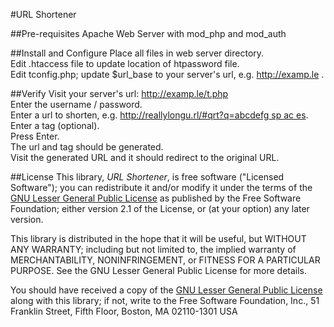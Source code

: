 #URL Shortener

##Pre-requisites
Apache Web Server with mod_php and mod_auth

##Install and Configure
Place all files in web server directory.<br/>
Edit .htaccess file to update location of htpassword file.<br/>
Edit tconfig.php; update $url_base to your server's url, e.g. http://examp.le .<br/>

##Verify
Visit your server's url: http://examp.le/t.php <br/>
Enter the username / password.<br/>
Enter a url to shorten, e.g. [http://reallylongu.rl/#qrt?q=abcdefg  sp ac es](# "Example URL").<br/>
Enter a tag (optional).<br/>
Press Enter.<br/>
The url and tag should be generated.<br/>
Visit the generated URL and it should redirect to the original URL.<br/>

##License
This library, *URL Shortener*, is free software ("Licensed
Software"); you can redistribute it and/or modify it under the terms of the [GNU
Lesser General Public License](http://www.gnu.org/licenses/lgpl-2.1.html) as
published by the Free Software Foundation; either version 2.1 of the License, or
(at your option) any later version.

This library is distributed in the hope that it will be useful, but WITHOUT ANY
WARRANTY; including but not limited to, the implied warranty of MERCHANTABILITY,
NONINFRINGEMENT, or FITNESS FOR A PARTICULAR PURPOSE. See the GNU Lesser General
Public License for more details.

You should have received a copy of the [GNU Lesser General Public
License](http://www.gnu.org/licenses/lgpl-2.1.html) along with this library; if
not, write to the Free Software Foundation, Inc., 51 Franklin Street, Fifth
Floor, Boston, MA 02110-1301 USA
